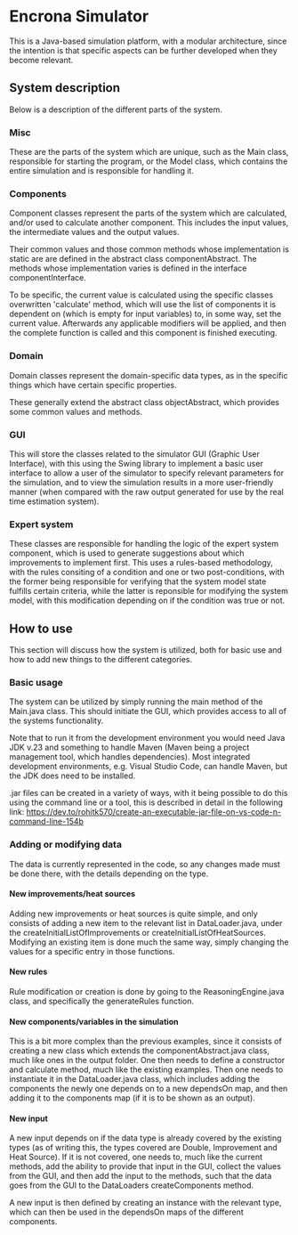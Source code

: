 # Encrona Simulator

This is a Java-based simulation platform, with a modular architecture, since the intention is that specific aspects can be further developed when they become relevant. 

## System description

Below is a description of the different parts of the system.

### Misc

These are the parts of the system which are unique, such as the Main class, responsible for starting the program, or the Model class, which contains the entire simulation and is responsible for handling it. 

### Components

Component classes represent the parts of the system which are calculated, and/or used to calculate another component. This includes the input values, the intermediate values and the output values. 

Their common values and those common methods whose implementation is static are are defined in the abstract class componentAbstract. The methods whose implementation varies is defined in the interface componentInterface. 

To be specific, the current value is calculated using the specific classes overwritten 'calculate' method, which will use the list of components it is dependent on (which is empty for input variables) to, in some way, set the current value. Afterwards any applicable modifiers will be applied, and then the complete function is called and this component is finished executing. 

### Domain

Domain classes represent the domain-specific data types, as in the specific things which have certain specific properties. 

These generally extend the abstract class objectAbstract, which provides some common values and methods. 

### GUI

This will store the classes related to the simulator GUI (Graphic User Interface), with this using the Swing library to implement a basic user interface to allow a user of the simulator to specify relevant parameters for the simulation, and to view the simulation results in a more user-friendly manner (when compared with the raw output generated for use by the real time estimation system).

### Expert system

These classes are responsible for handling the logic of the expert system component, which is used to generate suggestions about which improvements to implement first. This uses a rules-based methodology, with the rules consiting of a condition and one or two post-conditions, with the former being responsible for verifying that the system model state fulfills certain criteria, while the latter is reponsible for modifying the system model, with this modification depending on if the condition was true or not. 

## How to use

This section will discuss how the system is utilized, both for basic use and how to add new things to the different categories. 

### Basic usage

The system can be utilized by simply running the main method of the Main.java class. This should initiate the GUI, which provides access to all of the systems functionality.

Note that to run it from the development environment you would need Java JDK v.23 and something to handle Maven (Maven being a project management tool, which handles dependencies). Most integrated development environments, e.g. Visual Studio Code, can handle Maven, but the JDK does need to be installed. 

.jar files can be created in a variety of ways, with it being possible to do this using the command line or a tool, this is described in detail in the following link: https://dev.to/rohitk570/create-an-executable-jar-file-on-vs-code-n-command-line-154b 

### Adding or modifying data

The data is currently represented in the code, so any changes made must be done there, with the details depending on the type. 

#### New improvements/heat sources

Adding new improvements or heat sources is quite simple, and only consists of adding a new item to the relevant list in DataLoader.java, under the createInitialListOfImprovements or createInitialListOfHeatSources. Modifying an existing item is done much the same way, simply changing the values for a specific entry in those functions.

#### New rules

Rule modification or creation is done by going to the ReasoningEngine.java class, and specifically the generateRules function. 

#### New components/variables in the simulation

This is a bit more complex than the previous examples, since it consists of creating a new class which extends the componentAbstract.java class, much like ones in the output folder. One then needs to define a constructor and calculate method, much like the existing examples. Then one needs to instantiate it in the DataLoader.java class, which includes adding the components the newly one depends on to a new dependsOn map, and then adding it to the components map (if it is to be shown as an output). 

#### New input

A new input depends on if the data type is already covered by the existing types (as of writing this, the types covered are Double, Improvement and Heat Source). If it is not covered, one needs to, much like the current methods, add the ability to provide that input in the GUI, collect the values from the GUI, and then add the input to the methods, such that the data goes from the GUI to the DataLoaders createComponents method. 

A new input is then defined by creating an instance with the relevant type, which can then be used in the dependsOn maps of the different components.